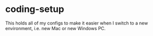 # coding-setup

This holds all of my configs to make it easier when I switch to a new environment, i.e. new Mac or new Windows PC.
